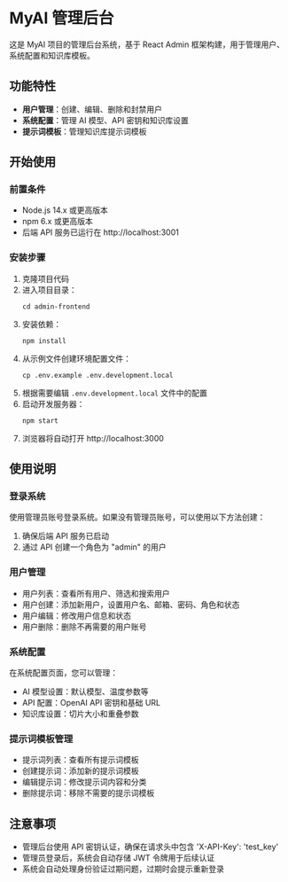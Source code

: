 # MyAI 管理后台

这是 MyAI 项目的管理后台系统，基于 React Admin 框架构建，用于管理用户、系统配置和知识库模板。

## 功能特性

- **用户管理**：创建、编辑、删除和封禁用户
- **系统配置**：管理 AI 模型、API 密钥和知识库设置
- **提示词模板**：管理知识库提示词模板

## 开始使用

### 前置条件

- Node.js 14.x 或更高版本
- npm 6.x 或更高版本
- 后端 API 服务已运行在 http://localhost:3001

### 安装步骤

1. 克隆项目代码
2. 进入项目目录：
   ```
   cd admin-frontend
   ```
3. 安装依赖：
   ```
   npm install
   ```
4. 从示例文件创建环境配置文件：
   ```
   cp .env.example .env.development.local
   ```
5. 根据需要编辑 `.env.development.local` 文件中的配置
6. 启动开发服务器：
   ```
   npm start
   ```
7. 浏览器将自动打开 http://localhost:3000

## 使用说明

### 登录系统

使用管理员账号登录系统。如果没有管理员账号，可以使用以下方法创建：

1. 确保后端 API 服务已启动
2. 通过 API 创建一个角色为 "admin" 的用户

### 用户管理

- 用户列表：查看所有用户、筛选和搜索用户
- 用户创建：添加新用户，设置用户名、邮箱、密码、角色和状态
- 用户编辑：修改用户信息和状态
- 用户删除：删除不再需要的用户账号

### 系统配置

在系统配置页面，您可以管理：

- AI 模型设置：默认模型、温度参数等
- API 配置：OpenAI API 密钥和基础 URL
- 知识库设置：切片大小和重叠参数

### 提示词模板管理

- 提示词列表：查看所有提示词模板
- 创建提示词：添加新的提示词模板
- 编辑提示词：修改提示词内容和分类
- 删除提示词：移除不需要的提示词模板

## 注意事项

- 管理后台使用 API 密钥认证，确保在请求头中包含 'X-API-Key': 'test_key'
- 管理员登录后，系统会自动存储 JWT 令牌用于后续认证
- 系统会自动处理身份验证过期问题，过期时会提示重新登录
